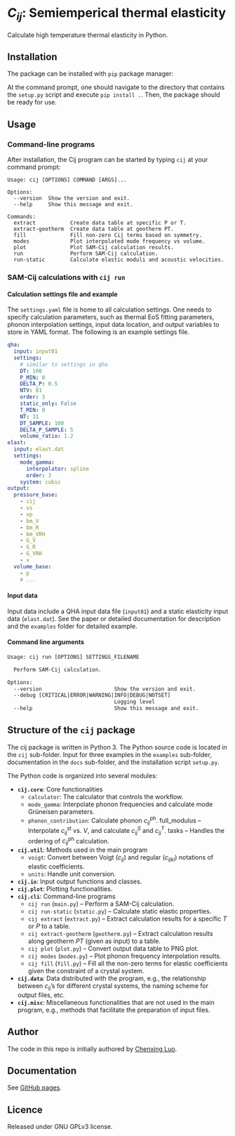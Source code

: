 # <i>C<sub>ij</sub></i>: Semiemperical thermal elasticity

Calculate high temperature thermal elasticity in Python.

## Installation

The package can be installed with `pip` package manager:

At the command prompt, one should navigate to the directory that contains the
`setup.py` script and execute `pip install .`. Then, the package should be ready for use.

## Usage

### Command-line programs

After installation, the Cij program can be started by typing `cij` at your 
command prompt:

```
Usage: cij [OPTIONS] COMMAND [ARGS]...

Options:
  --version  Show the version and exit.
  --help     Show this message and exit.

Commands:
  extract           Create data table at specific P or T.
  extract-geotherm  Create data table at geotherm PT.
  fill              Fill non-zero Cij terms based on symmetry.
  modes             Plot interpolated mode frequency vs volume.
  plot              Plot SAM-Cij calculation results.
  run               Perform SAM-Cij calculation.
  run-static        Calculate elastic moduli and acoustic velocities.
```

### SAM-Cij calculations with `cij run`

#### Calculation settings file and example

The `settings.yaml` file is home to all calculation settings. One needs to specify calculation parameters, such as thermal EoS fitting parameters, phonon interpolation settings, input data location, and output variables to store in YAML format. The following is an example settings file.

```yml
qha:
  input: input01
  settings:
    # similar to settings in qha
    DT: 100
    P_MIN: 0
    DELTA_P: 0.5
    NTV: 81
    order: 3
    static_only: False
    T_MIN: 0
    NT: 31
    DT_SAMPLE: 100
    DELTA_P_SAMPLE: 5
    volume_ratio: 1.2
elast:
  input: elast.dat
  settings:
    mode_gamma:
      interpolator: spline
      order: 3
    system: cubic
output:
  pressure_base:
    - cij
    - vs
    - vp
    - bm_V
    - bm_R
    - bm_VRH
    - G_V
    - G_R
    - G_VRH
    - v
  volume_base:
    - p
    # ...

```

#### Input data

Input data include a QHA input data file (`input01`) and a static elasticity input data (`elast.dat`). See the paper or detailed documentation for description and the `examples` folder for detailed example.

#### Command line arguments

```txt
Usage: cij run [OPTIONS] SETTINGS_FILENAME

  Perform SAM-Cij calculation.

Options:
  --version                       Show the version and exit.
  --debug [CRITICAL|ERROR|WARNING|INFO|DEBUG|NOTSET]
                                  Logging level
  --help                          Show this message and exit.
```


## Structure of the `cij` package

The cij package is written in Python 3. The Python source code is located in the `cij` sub-folder.
Input for three examples in the `examples` sub-folder, documentation in the `docs` sub-folder, and the installation script `setup.py`.

The Python code is organized into several modules:

- **`cij.core`**: Core functionalities
	- `calculator`: The calculator that controls the workflow.
	- `mode_gamma`: Interpolate phonon frequencies and calculate mode Grüneisen parameters.
	- `phonon_contribution`: Calculate phonon *c<sub>ij</sub>*<sup>ph</sup>.
	full_modulus – Interpolate *c<sub>ij</sub>*<sup>st</sup> vs. *V*, and calculate *c<sub>ij</sub><sup>S</sup>* and *c<sub>ij</sub><sup>T</sup>*.
tasks – Handles the ordering of *c<sub>ij</sub>*<sup>ph</sup> calculation.
- **`cij.util`**: Methods used in the main program
	- `voigt`: Convert between Voigt (*c<sub>ij</sub>*) and regular (*c<sub>ijkl</sub>*) notations of elastic coefficients.
	- `units`: Handle unit conversion.
- **`cij.io`**: Input output functions and classes.
- **`cij.plot`**: Plotting functionalities.
- **`cij.cli`**: Command-line programs
	- `cij run` (`main.py`) – Perform a SAM-Cij calculation.
	- `cij run-static` (`static.py`) – Calculate static elastic properties.
	- `cij extract` (`extract.py`) – Extract calculation results for a specific *T* or *P* to a table.
	- `cij extract-geotherm` (`geotherm.py`) – Extract calculation results along geotherm *PT* (given as input) to a table.
	- `cij plot` (`plot.py`) – Convert output data table to PNG plot.
	- `cij modes` (`modes.py`) – Plot phonon frequency interpolation results.
  - `cij fill` (`fill.py`) – Fill all the non-zero terms for elastic coefficients given the constraint of a crystal system.
- **`cij.data`**: Data distributed with the program, e.g., the relationship between *c<sub>ij</sub>*’s for different crystal systems, the naming scheme for output files, etc.
- **`cij.misc`**: Miscellaneous functionalities that are not used in the main program, e.g., methods that facilitate the preparation of input files.

## Author

The code in this repo is initially authored by [Chenxing Luo][1].

[1]: https://github.com/chazeon


## Documentation

See [GitHub pages][1].

[1]: https://mineralscloud.github.io/cij

## Licence

Released under GNU GPLv3 license.